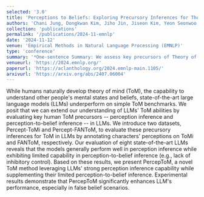 ```yaml
---
selected: '3.0'
title: 'Perceptions to Beliefs: Exploring Precursory Inferences for Theory of Mind in Large Language Models'
authors: 'Chani Jung, Dongkwan Kim, Jiho Jin, Jiseon Kim, Yeon Seonwoo, Yejin Choi, Alice Oh, and Hyunwoo Kim'
collection: 'publications'
permalink: '/publications/2024-11-emnlp'
date: '2024-11-12'
venue: 'Empirical Methods in Natural Language Processing (EMNLP)'
type: 'conference'
summary: '*One-sentence Summary: We assess key precursors of Theory of Mind (ToM) in LLMs by perception-augmented ToM benchmarks. We propose PercepToM, a ToM method inspired by our findings of models’ strength in perception inference and weakness in perception-to-belief inference.*'
venueurl: 'https://2024.emnlp.org/'
paperurl: 'https://aclanthology.org/2024.emnlp-main.1105/'
arxivurl: 'https://arxiv.org/abs/2407.06004'
---
```


While humans naturally develop theory of mind (ToM), the capability to understand other people's mental states and beliefs, state-of-the-art large language models (LLMs) underperform on simple ToM benchmarks. We posit that we can extend our understanding of LLMs' ToM abilities by evaluating key human ToM precursors -- perception inference and perception-to-belief inference -- in LLMs. We introduce two datasets, Percept-ToMi and Percept-FANToM, to evaluate these precursory inferences for ToM in LLMs by annotating characters' perceptions on ToMi and FANToM, respectively. Our evaluation of eight state-of-the-art LLMs reveals that the models generally perform well in perception inference while exhibiting limited capability in perception-to-belief inference (e.g., lack of inhibitory control). Based on these results, we present PercepToM, a novel ToM method leveraging LLMs' strong perception inference capability while supplementing their limited perception-to-belief inference. Experimental results demonstrate that PercepToM significantly enhances LLM's performance, especially in false belief scenarios.